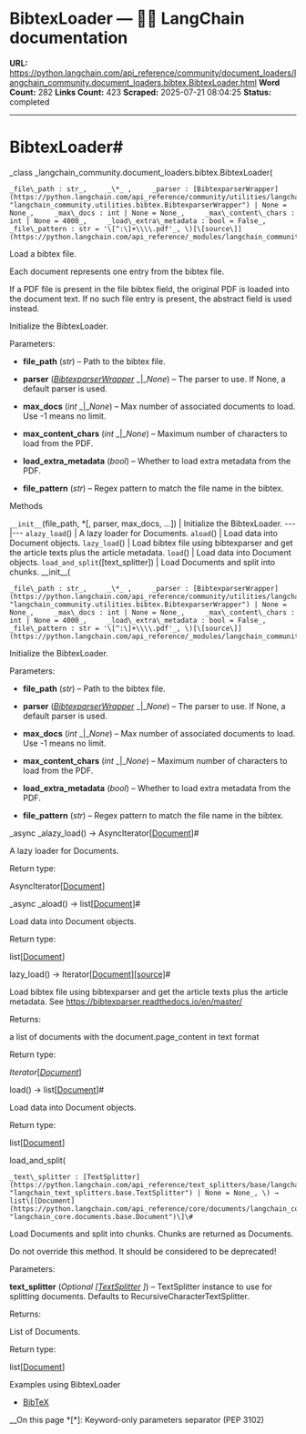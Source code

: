 # BibtexLoader — 🦜🔗 LangChain  documentation

**URL:** https://python.langchain.com/api_reference/community/document_loaders/langchain_community.document_loaders.bibtex.BibtexLoader.html
**Word Count:** 282
**Links Count:** 423
**Scraped:** 2025-07-21 08:04:25
**Status:** completed

---

# BibtexLoader\#

_class _langchain\_community.document\_loaders.bibtex.BibtexLoader\(

    _file\_path : str_,     _\*_ ,     _parser : [BibtexparserWrapper](https://python.langchain.com/api_reference/community/utilities/langchain_community.utilities.bibtex.BibtexparserWrapper.html#langchain_community.utilities.bibtex.BibtexparserWrapper "langchain_community.utilities.bibtex.BibtexparserWrapper") | None = None_,     _max\_docs : int | None = None_,     _max\_content\_chars : int | None = 4000_,     _load\_extra\_metadata : bool = False_,     _file\_pattern : str = '\[^:\]+\\\\.pdf'_, \)[\[source\]](https://python.langchain.com/api_reference/_modules/langchain_community/document_loaders/bibtex.html#BibtexLoader)\#     

Load a bibtex file.

Each document represents one entry from the bibtex file.

If a PDF file is present in the file bibtex field, the original PDF is loaded into the document text. If no such file entry is present, the abstract field is used instead.

Initialize the BibtexLoader.

Parameters:     

  * **file\_path** \(_str_\) – Path to the bibtex file.

  * **parser** \([_BibtexparserWrapper_](https://python.langchain.com/api_reference/community/utilities/langchain_community.utilities.bibtex.BibtexparserWrapper.html#langchain_community.utilities.bibtex.BibtexparserWrapper "langchain_community.utilities.bibtex.BibtexparserWrapper") _|__None_\) – The parser to use. If None, a default parser is used.

  * **max\_docs** \(_int_ _|__None_\) – Max number of associated documents to load. Use -1 means no limit.

  * **max\_content\_chars** \(_int_ _|__None_\) – Maximum number of characters to load from the PDF.

  * **load\_extra\_metadata** \(_bool_\) – Whether to load extra metadata from the PDF.

  * **file\_pattern** \(_str_\) – Regex pattern to match the file name in the bibtex.

Methods

`__init__`\(file\_path, \*\[, parser, max\_docs, ...\]\) | Initialize the BibtexLoader.   ---|---   `alazy_load`\(\) | A lazy loader for Documents.   `aload`\(\) | Load data into Document objects.   `lazy_load`\(\) | Load bibtex file using bibtexparser and get the article texts plus the article metadata.   `load`\(\) | Load data into Document objects.   `load_and_split`\(\[text\_splitter\]\) | Load Documents and split into chunks.      \_\_init\_\_\(

    _file\_path : str_,     _\*_ ,     _parser : [BibtexparserWrapper](https://python.langchain.com/api_reference/community/utilities/langchain_community.utilities.bibtex.BibtexparserWrapper.html#langchain_community.utilities.bibtex.BibtexparserWrapper "langchain_community.utilities.bibtex.BibtexparserWrapper") | None = None_,     _max\_docs : int | None = None_,     _max\_content\_chars : int | None = 4000_,     _load\_extra\_metadata : bool = False_,     _file\_pattern : str = '\[^:\]+\\\\.pdf'_, \)[\[source\]](https://python.langchain.com/api_reference/_modules/langchain_community/document_loaders/bibtex.html#BibtexLoader.__init__)\#     

Initialize the BibtexLoader.

Parameters:     

  * **file\_path** \(_str_\) – Path to the bibtex file.

  * **parser** \([_BibtexparserWrapper_](https://python.langchain.com/api_reference/community/utilities/langchain_community.utilities.bibtex.BibtexparserWrapper.html#langchain_community.utilities.bibtex.BibtexparserWrapper "langchain_community.utilities.bibtex.BibtexparserWrapper") _|__None_\) – The parser to use. If None, a default parser is used.

  * **max\_docs** \(_int_ _|__None_\) – Max number of associated documents to load. Use -1 means no limit.

  * **max\_content\_chars** \(_int_ _|__None_\) – Maximum number of characters to load from the PDF.

  * **load\_extra\_metadata** \(_bool_\) – Whether to load extra metadata from the PDF.

  * **file\_pattern** \(_str_\) – Regex pattern to match the file name in the bibtex.

_async _alazy\_load\(\) → AsyncIterator\[[Document](https://python.langchain.com/api_reference/core/documents/langchain_core.documents.base.Document.html#langchain_core.documents.base.Document "langchain_core.documents.base.Document")\]\#     

A lazy loader for Documents.

Return type:     

AsyncIterator\[[Document](https://python.langchain.com/api_reference/core/documents/langchain_core.documents.base.Document.html#langchain_core.documents.base.Document "langchain_core.documents.base.Document")\]

_async _aload\(\) → list\[[Document](https://python.langchain.com/api_reference/core/documents/langchain_core.documents.base.Document.html#langchain_core.documents.base.Document "langchain_core.documents.base.Document")\]\#     

Load data into Document objects.

Return type:     

list\[[Document](https://python.langchain.com/api_reference/core/documents/langchain_core.documents.base.Document.html#langchain_core.documents.base.Document "langchain_core.documents.base.Document")\]

lazy\_load\(\) → Iterator\[[Document](https://python.langchain.com/api_reference/core/documents/langchain_core.documents.base.Document.html#langchain_core.documents.base.Document "langchain_core.documents.base.Document")\][\[source\]](https://python.langchain.com/api_reference/_modules/langchain_community/document_loaders/bibtex.html#BibtexLoader.lazy_load)\#     

Load bibtex file using bibtexparser and get the article texts plus the article metadata. See <https://bibtexparser.readthedocs.io/en/master/>

Returns:     

a list of documents with the document.page\_content in text format

Return type:     

_Iterator_\[[_Document_](https://python.langchain.com/api_reference/core/documents/langchain_core.documents.base.Document.html#langchain_core.documents.base.Document "langchain_core.documents.base.Document")\]

load\(\) → list\[[Document](https://python.langchain.com/api_reference/core/documents/langchain_core.documents.base.Document.html#langchain_core.documents.base.Document "langchain_core.documents.base.Document")\]\#     

Load data into Document objects.

Return type:     

list\[[Document](https://python.langchain.com/api_reference/core/documents/langchain_core.documents.base.Document.html#langchain_core.documents.base.Document "langchain_core.documents.base.Document")\]

load\_and\_split\(

    _text\_splitter : [TextSplitter](https://python.langchain.com/api_reference/text_splitters/base/langchain_text_splitters.base.TextSplitter.html#langchain_text_splitters.base.TextSplitter "langchain_text_splitters.base.TextSplitter") | None = None_, \) → list\[[Document](https://python.langchain.com/api_reference/core/documents/langchain_core.documents.base.Document.html#langchain_core.documents.base.Document "langchain_core.documents.base.Document")\]\#     

Load Documents and split into chunks. Chunks are returned as Documents.

Do not override this method. It should be considered to be deprecated\!

Parameters:     

**text\_splitter** \(_Optional_ _\[_[_TextSplitter_](https://python.langchain.com/api_reference/text_splitters/base/langchain_text_splitters.base.TextSplitter.html#langchain_text_splitters.base.TextSplitter "langchain_text_splitters.base.TextSplitter") _\]_\) – TextSplitter instance to use for splitting documents. Defaults to RecursiveCharacterTextSplitter.

Returns:     

List of Documents.

Return type:     

list\[[Document](https://python.langchain.com/api_reference/core/documents/langchain_core.documents.base.Document.html#langchain_core.documents.base.Document "langchain_core.documents.base.Document")\]

Examples using BibtexLoader

  * [BibTeX](https://python.langchain.com/docs/integrations/document_loaders/bibtex/)

__On this page   *[\*]: Keyword-only parameters separator (PEP 3102)